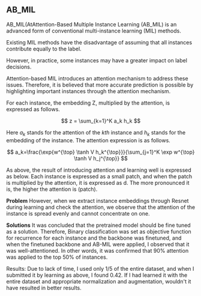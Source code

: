
## AB_MIL

AB_MIL(AtAttention-Based Multiple Instance Learning (AB_MIL) is an advanced form of conventional multi-instance learning (MIL) methods.

Existing MIL methods have the disadvantage of assuming that all instances contribute equally to the label.

However, in practice, some instances may have a greater impact on label decisions.

Attention-based MIL introduces an attention mechanism to address these issues. Therefore, it is believed that more accurate prediction is possible by highlighting important instances through the attention mechanism.

For each instance, the embedding Z, multiplied by the attention, is expressed as follows.

$$
z = \sum_{k=1}^K a_k h_k
$$

Here $a_k$ stands for the attention of the $kth$ instance and $h_k$ stands for the embedding of the instance. The attention expression is as follows.


$$
a_k=\frac{\exp{w^{\top} \tanh V h_k^{\top}}}{\sum_{j=1}^K \exp w^{\top} \tanh V h_j^{\top}}
$$

As above, the result of introducing attention and learning well is expressed as below. Each instance is expressed as a small patch, and when the patch is multiplied by the attention, it is expressed as d. The more pronounced it is, the higher the attention is (patch).

**Problem**
However, when we extract instance embeddings through Resnet during learning and check the attention, we observe that the attention of the instance is spread evenly and cannot concentrate on one.

**Solutions**
It was concluded that the pretrained model should be fine tuned as a solution. Therefore, Binary classification was set as objective function for recurrence for each instance and the backbone was finetuned, and when the finetuned backbone and AB-MIL were applied, I observed that it was well-attentioned. In other words, it was confirmed that 90% attention was applied to the top 50% of instances.

Results: Due to lack of time, I used only 1/5 of the entire dataset, and when I submitted it by learning as above, I found 0.42. If I had learned it with the entire dataset and appropriate normalization and augmentation, wouldn't it have resulted in better results.



<!--

AB_MIL(Attention-Based Multiple Instance Learning)은 기존 다중 인스턴스 학습 (MIL) 방법의 한 발전된 형태입니다. 

기존 MIL 방법은 모든 인스턴스가 레이블에 동일하게 기여한다고 가정하는 단점이 있습니다. 

하지만 실제로는 일부 인스턴스가 레이블 결정에 더 큰 영향을 미칠 수 있습니다. 

어텐션 기반 MIL은 이러한 문제를 해결하기 위해 어텐션 메커니즘을 도입합니다. 따라서 어텐션 메커니즘을 통해 중요한 인스턴스를 강조함으로 더 정확한 예측이 가능할것으로 판단됩니다. 

각 인스턴스마다 어텐션을 곱해서 합한 임베딩 Z는 다음과 같이 나타냅니다.


$$
z = \sum_{k=1}^K a_k h_k
$$

여기서 $a_k$는 $k번째$ 인스턴스의 어텐션을 의미하고 $h_k$는 인스턴스의 임베딩을 의미합니다. 어텐션의 식은 다음과 같습니다.

$$
a_k=\frac{\exp{w^{\top} \tanh V h_k^{\top}}}{\sum_{j=1}^K \exp w^{\top} \tanh V h_j^{\top}}
$$

위처럼 어텐션을 도입해서 잘 학습이 된결과는 아래처럼 표현 됩니다. 각 하나하나의 인스턴스들은 작은 패치로 표현이 되고, 패치에 어탠션을 곱하면 d처럼 나타내집니다. 뚜렷할수록 어텐션이 높은 인스턴스(패치)입니다.

**문제** 
하지만, 학습시에 Resnet을 통해 인스턴스 임베딩을 뽑고, 어텐션을 확인해본결과 인스턴스의 어텐션이 골고루 퍼져서 하나에 집중 못하는것으로 관측되었습니다.

**솔루션** 
솔루션으로는 pretrained 모델을 파인튜닝 시켜야한다고 결론에 이르렀습니다. 따라서 인스턴스마다 재발여부에 Binary classification을 objective function으로 놓고 backbone을 finetuning을 시켰고, 이렇게 finetuning 시킨 backbone과 AB-MIL을 적용시켰더니 잘 어텐션 되는 모습을 관측하였습니다. 즉, 상위 50프로의 인스턴스에 90프로 어텐션이 적용됨을 확인하였습니다.

결과 : 시간부족으로 전체 데이터셋의 1/5만 사용해서, 위 처럼 학습을 시켜 제출해보니 0.42가 나왔습니다.  전체 데이터셋과 적절한 normalization, augmentation으로 학습시켰다면, 더 좋은 결과에 이르지 않았을까 싶습니다.
-->
